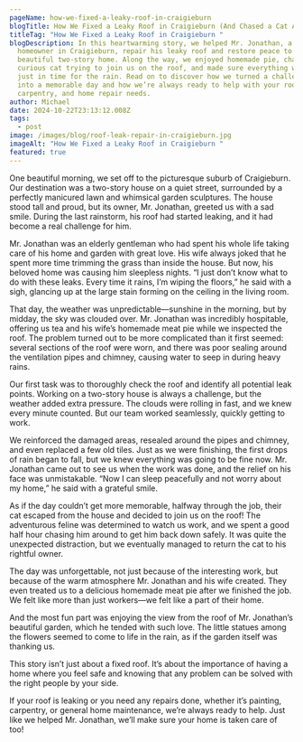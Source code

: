 ```yaml
---
pageName: how-we-fixed-a-leaky-roof-in-craigieburn
blogTitle: How We Fixed a Leaky Roof in Craigieburn (And Chased a Cat Along the Way!)
titleTag: "How We Fixed a Leaky Roof in Craigieburn "
blogDescription: In this heartwarming story, we helped Mr. Jonathan, a kind
  homeowner in Craigieburn, repair his leaky roof and restore peace to his
  beautiful two-story home. Along the way, we enjoyed homemade pie, chased a
  curious cat trying to join us on the roof, and made sure everything was fixed
  just in time for the rain. Read on to discover how we turned a challenging job
  into a memorable day and how we’re always ready to help with your roofing,
  carpentry, and home repair needs.
author: Michael
date: 2024-10-22T23:13:12.008Z
tags:
  - post
image: /images/blog/roof-leak-repair-in-craigieburn.jpg
imageAlt: "How We Fixed a Leaky Roof in Craigieburn "
featured: true
---
```

One beautiful morning, we set off to the picturesque suburb of Craigieburn. Our destination was a two-story house on a quiet street, surrounded by a perfectly manicured lawn and whimsical garden sculptures. The house stood tall and proud, but its owner, Mr. Jonathan, greeted us with a sad smile. During the last rainstorm, his roof had started leaking, and it had become a real challenge for him.

Mr. Jonathan was an elderly gentleman who had spent his whole life taking care of his home and garden with great love. His wife always joked that he spent more time trimming the grass than inside the house. But now, his beloved home was causing him sleepless nights. “I just don’t know what to do with these leaks. Every time it rains, I’m wiping the floors,” he said with a sigh, glancing up at the large stain forming on the ceiling in the living room.

That day, the weather was unpredictable—sunshine in the morning, but by midday, the sky was clouded over. Mr. Jonathan was incredibly hospitable, offering us tea and his wife’s homemade meat pie while we inspected the roof. The problem turned out to be more complicated than it first seemed: several sections of the roof were worn, and there was poor sealing around the ventilation pipes and chimney, causing water to seep in during heavy rains.

Our first task was to thoroughly check the roof and identify all potential leak points. Working on a two-story house is always a challenge, but the weather added extra pressure. The clouds were rolling in fast, and we knew every minute counted. But our team worked seamlessly, quickly getting to work.

We reinforced the damaged areas, resealed around the pipes and chimney, and even replaced a few old tiles. Just as we were finishing, the first drops of rain began to fall, but we knew everything was going to be fine now. Mr. Jonathan came out to see us when the work was done, and the relief on his face was unmistakable. “Now I can sleep peacefully and not worry about my home,” he said with a grateful smile.

As if the day couldn’t get more memorable, halfway through the job, their cat escaped from the house and decided to join us on the roof! The adventurous feline was determined to watch us work, and we spent a good half hour chasing him around to get him back down safely. It was quite the unexpected distraction, but we eventually managed to return the cat to his rightful owner.

The day was unforgettable, not just because of the interesting work, but because of the warm atmosphere Mr. Jonathan and his wife created. They even treated us to a delicious homemade meat pie after we finished the job. We felt like more than just workers—we felt like a part of their home.

And the most fun part was enjoying the view from the roof of Mr. Jonathan’s beautiful garden, which he tended with such love. The little statues among the flowers seemed to come to life in the rain, as if the garden itself was thanking us.

This story isn’t just about a fixed roof. It’s about the importance of having a home where you feel safe and knowing that any problem can be solved with the right people by your side.

If your roof is leaking or you need any repairs done, whether it’s painting, carpentry, or general home maintenance, we’re always ready to help. Just like we helped Mr. Jonathan, we’ll make sure your home is taken care of too!